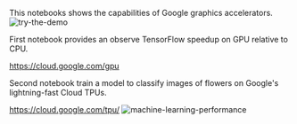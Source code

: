 This notebooks shows the capabilities of Google graphics accelerators.
![try-the-demo](https://user-images.githubusercontent.com/56827081/112141324-33a32180-8be6-11eb-9ad2-23c406d748d9.gif)

First notebook provides an observe TensorFlow speedup on GPU relative to CPU.

https://cloud.google.com/gpu








Second notebook train a model to classify images of flowers on Google's lightning-fast Cloud TPUs.

https://cloud.google.com/tpu/
![machine-learning-performance](https://user-images.githubusercontent.com/56827081/112141285-284ff600-8be6-11eb-8946-ba1f5a6e3168.png)
